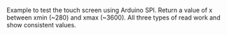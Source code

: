 Example to test the touch screen using Arduino SPI. Return a value of x between xmin (~280) and xmax (~3600).
All three types of read work and show consistent values.